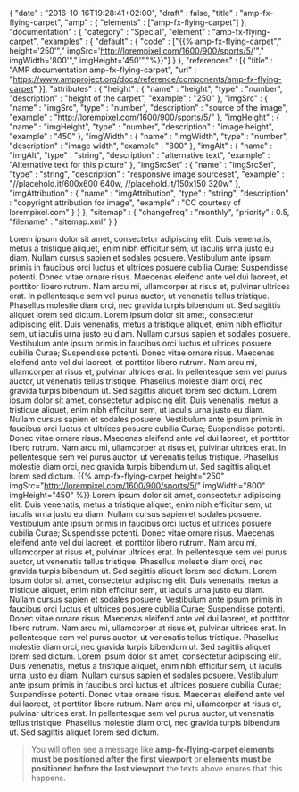 {
    "date" : "2016-10-16T19:28:41+02:00",
    "draft" : false,
    "title" : "amp-fx-flying-carpet",
    "amp" : {
        "elements" : ["amp-fx-flying-carpet"]
    },
    "documentation" : {
        "category" : "Special",
        "element" : "amp-fx-flying-carpet",
        "examples" : {
            "default" : {
                "code" : ["{{% amp-fx-flying-carpet","   height='250'","   imgSrc='http://lorempixel.com/1600/900/sports/5/'","   imgWidth='800'","   imgHeight='450'","%}}"]
            }
        },
        "references" : [{
            "title" : "AMP documentation amp-fx-flying-carpet",
            "url" : "https://www.ampproject.org/docs/reference/components/amp-fx-flying-carpet"
        }],
        "attributes" : {
            "height" : {
               "name" : "height",
               "type" : "number",
               "description" : "height of the carpet",
               "example" : "250"
            },
            "imgSrc" : {
               "name" : "imgSrc",
               "type" : "number",
               "description" : "source of the image",
               "example" : "http://lorempixel.com/1600/900/sports/5/"
            },
            "imgHeight" : {
                "name" : "imgHeight",
                "type" : "number",
                "description" : "image height",
                "example" : "450"
            },
            "imgWidth" : {
                "name" : "imgWidth",
                "type" : "number",
                "description" : "image width",
                "example" : "800"
            },
            "imgAlt" : {
                "name" : "imgAlt",
                "type" : "string",
                "description" : "alternative text",
                "example" : "Alternative text for this picture"
            },
            "imgSrcSet" : {
                "name" : "imgSrcSet",
                "type" : "string",
                "description" : "responsive image sourceset",
                "example" : "//placehold.it/600x600 640w, //placehold.it/150x150 320w"
            },
            "imgAttribution" : {
                "name" : "imgAttribution",
                "type" : "string",
                "description" : "copyright attribution for image",
                "example" : "CC courtesy of lorempixel.com"
            }
        }
    },
    "sitemap" : {
      "changefreq" : "monthly",
      "priority" : 0.5,
      "filename" : "sitemap.xml"
    }
}

Lorem ipsum dolor sit amet, consectetur adipiscing elit. Duis venenatis, metus a tristique aliquet, enim nibh efficitur sem, ut iaculis urna justo eu diam. Nullam cursus sapien et sodales posuere. Vestibulum ante ipsum primis in faucibus orci luctus et ultrices posuere cubilia Curae; Suspendisse potenti. Donec vitae ornare risus. Maecenas eleifend ante vel dui laoreet, et porttitor libero rutrum. Nam arcu mi, ullamcorper at risus et, pulvinar ultrices erat. In pellentesque sem vel purus auctor, ut venenatis tellus tristique. Phasellus molestie diam orci, nec gravida turpis bibendum ut. Sed sagittis aliquet lorem sed dictum.
Lorem ipsum dolor sit amet, consectetur adipiscing elit. Duis venenatis, metus a tristique aliquet, enim nibh efficitur sem, ut iaculis urna justo eu diam. Nullam cursus sapien et sodales posuere. Vestibulum ante ipsum primis in faucibus orci luctus et ultrices posuere cubilia Curae; Suspendisse potenti. Donec vitae ornare risus. Maecenas eleifend ante vel dui laoreet, et porttitor libero rutrum. Nam arcu mi, ullamcorper at risus et, pulvinar ultrices erat. In pellentesque sem vel purus auctor, ut venenatis tellus tristique. Phasellus molestie diam orci, nec gravida turpis bibendum ut. Sed sagittis aliquet lorem sed dictum.
Lorem ipsum dolor sit amet, consectetur adipiscing elit. Duis venenatis, metus a tristique aliquet, enim nibh efficitur sem, ut iaculis urna justo eu diam. Nullam cursus sapien et sodales posuere. Vestibulum ante ipsum primis in faucibus orci luctus et ultrices posuere cubilia Curae; Suspendisse potenti. Donec vitae ornare risus. Maecenas eleifend ante vel dui laoreet, et porttitor libero rutrum. Nam arcu mi, ullamcorper at risus et, pulvinar ultrices erat. In pellentesque sem vel purus auctor, ut venenatis tellus tristique. Phasellus molestie diam orci, nec gravida turpis bibendum ut. Sed sagittis aliquet lorem sed dictum.
{{% amp-fx-flying-carpet height="250" imgSrc="http://lorempixel.com/1600/900/sports/5/" imgWidth="800" imgHeight="450" %}}
Lorem ipsum dolor sit amet, consectetur adipiscing elit. Duis venenatis, metus a tristique aliquet, enim nibh efficitur sem, ut iaculis urna justo eu diam. Nullam cursus sapien et sodales posuere. Vestibulum ante ipsum primis in faucibus orci luctus et ultrices posuere cubilia Curae; Suspendisse potenti. Donec vitae ornare risus. Maecenas eleifend ante vel dui laoreet, et porttitor libero rutrum. Nam arcu mi, ullamcorper at risus et, pulvinar ultrices erat. In pellentesque sem vel purus auctor, ut venenatis tellus tristique. Phasellus molestie diam orci, nec gravida turpis bibendum ut. Sed sagittis aliquet lorem sed dictum.
Lorem ipsum dolor sit amet, consectetur adipiscing elit. Duis venenatis, metus a tristique aliquet, enim nibh efficitur sem, ut iaculis urna justo eu diam. Nullam cursus sapien et sodales posuere. Vestibulum ante ipsum primis in faucibus orci luctus et ultrices posuere cubilia Curae; Suspendisse potenti. Donec vitae ornare risus. Maecenas eleifend ante vel dui laoreet, et porttitor libero rutrum. Nam arcu mi, ullamcorper at risus et, pulvinar ultrices erat. In pellentesque sem vel purus auctor, ut venenatis tellus tristique. Phasellus molestie diam orci, nec gravida turpis bibendum ut. Sed sagittis aliquet lorem sed dictum.
Lorem ipsum dolor sit amet, consectetur adipiscing elit. Duis venenatis, metus a tristique aliquet, enim nibh efficitur sem, ut iaculis urna justo eu diam. Nullam cursus sapien et sodales posuere. Vestibulum ante ipsum primis in faucibus orci luctus et ultrices posuere cubilia Curae; Suspendisse potenti. Donec vitae ornare risus. Maecenas eleifend ante vel dui laoreet, et porttitor libero rutrum. Nam arcu mi, ullamcorper at risus et, pulvinar ultrices erat. In pellentesque sem vel purus auctor, ut venenatis tellus tristique. Phasellus molestie diam orci, nec gravida turpis bibendum ut. Sed sagittis aliquet lorem sed dictum.

> You will often see a message like **amp-fx-flying-carpet elements must be positioned after the first viewport** or **elements must be positioned before the last viewport** the texts above enures that this happens.
